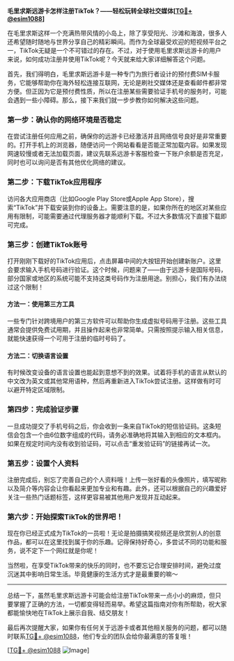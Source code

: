 **毛里求斯远游卡怎样注册TikTok？——轻松玩转全球社交媒体[[TG💪+ @esim1088](https://t.me/s/esim1088)]**

在毛里求斯这样一个充满热带风情的小岛上，除了享受阳光、沙滩和海浪，很多人还希望随时随地与世界分享自己的精彩瞬间。而作为全球最受欢迎的短视频平台之一，TikTok无疑是一个不可错过的存在。不过，对于使用毛里求斯远游卡的用户来说，如何成功注册并使用TikTok呢？今天就来给大家详细解答这个问题。

首先，我们得明白，毛里求斯远游卡是一种专门为旅行者设计的预付费SIM卡服务，它能够帮助你在海外轻松连接互联网，无论是刷社交媒体还是查看邮件都非常方便。但正因为它是预付费性质，所以在注册某些需要验证手机号的服务时，可能会遇到一些小障碍。那么，接下来我们就一步步教你如何解决这些问题。

### **第一步：确认你的网络环境是否稳定**
在尝试注册任何应用之前，确保你的远游卡已经激活并且网络信号良好是非常重要的。打开手机上的浏览器，随便访问一个网站看看是否能正常加载内容。如果发现网速较慢或者无法加载页面，建议先联系远游卡客服检查一下账户余额是否充足，同时也可以询问是否有其他优化网络的建议。

### **第二步：下载TikTok应用程序**
访问各大应用商店（比如Google Play Store或Apple App Store），搜索“TikTok”并下载安装到你的设备上。需要注意的是，如果你所在的地区对某些应用有限制，可能需要通过代理服务器才能顺利下载。不过大多数情况下直接下载即可完成。

### **第三步：创建TikTok账号**
打开刚刚下载好的TikTok应用后，点击屏幕中间的大按钮开始创建新账户。这里会要求输入手机号码进行验证。这个时候，问题来了——由于远游卡是国际号码，部分国家或地区的系统可能不支持这类号码作为注册用途。别担心，我们有办法绕过这个限制！

#### **方法一：使用第三方工具**
一些专门针对跨境用户的第三方软件可以帮助你生成虚拟号码用于注册。这些工具通常会提供免费试用期，并且操作起来也非常简单。只需按照提示输入相关信息，就能快速获得一个可用于注册的临时号码了。

#### **方法二：切换语言设置**
有时候改变设备的语言设置也能起到意想不到的效果。试着将手机的语言从默认的中文改为英文或其他常用语种，然后再重新进入TikTok尝试注册。这样做有时可以避开特定区域限制。

### **第四步：完成验证步骤**
一旦成功提交了手机号码之后，你会收到一条来自TikTok的短信验证码。这条短信会包含一个由6位数字组成的代码，请务必准确地将其输入到相应的文本框内。如果在规定时间内没有收到验证码，可以点击“重发验证码”的链接再试一次。

### **第五步：设置个人资料**
注册完成后，别忘了完善自己的个人资料哦！上传一张好看的头像照片，填写昵称以及简介等内容会让你看起来更加专业和有趣。此外，还可以根据自己的兴趣爱好关注一些热门话题标签，这样更容易被其他用户发现并互动起来。

### **第六步：开始探索TikTok的世界吧！**
现在你已经正式成为TikTok的一员啦！无论是拍摄搞笑视频还是欣赏别人的创意作品，都可以在这里找到属于你的乐趣。记得保持好奇心，多尝试不同的功能和服务，说不定下一个网红就是你呢！

当然啦，在享受TikTok带来的快乐的同时，也不要忘记合理安排时间，避免过度沉迷其中影响日常生活。毕竟健康的生活方式才是最重要的嘛～

---

总结一下，虽然毛里求斯远游卡可能会给注册TikTok带来一点小小的麻烦，但只要掌握了正确的方法，一切都变得轻而易举。希望这篇指南对你有所帮助，祝大家都能愉快地在TikTok上展示自我、结交朋友！

最后再次提醒大家，如果你有任何关于远游卡或者其他相关服务的问题，都可以随时联系[TG💪+ @esim1088](https://t.me/s/esim1088)，他们专业的团队会给你最满意的答复哦！

[[TG💪+ @esim1088](https://t.me/s/esim1088) ![Image](https://i.postimg.cc/4NQfJmqS/Snipaste-2025-05-13-00-14-12.png)]
